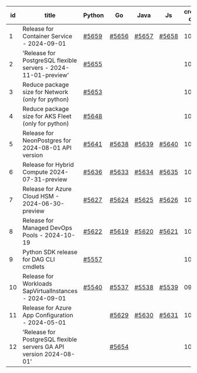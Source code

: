 | id | title | Python | Go | Java | Js | created date | target date | status |
| ------ | ------ | ------ | ------ | ------ | ------ | ------ | ------ | :-----: |
| 1 | Release for Container Service - 2024-09-01  | [#5659](https://github.com/Azure/sdk-release-request/issues/5659)  | [#5656](https://github.com/Azure/sdk-release-request/issues/5656)  | [#5657](https://github.com/Azure/sdk-release-request/issues/5657)  | [#5658](https://github.com/Azure/sdk-release-request/issues/5658)  | 10-30 | 11-12 |  |
| 2 | 'Release for PostgreSQL flexible servers - 2024-11-01-preview'  | [#5655](https://github.com/Azure/sdk-release-request/issues/5655)  |  |  |  | 10-29 | 11-01 | Hold on by Python/ |
| 3 | Reduce package size for Network (only for python)  | [#5653](https://github.com/Azure/sdk-release-request/issues/5653)  |  |  |  | 10-29 | fail to get. |  |
| 4 | Reduce package size for AKS Fleet (only for python)  | [#5648](https://github.com/Azure/sdk-release-request/issues/5648)  |  |  |  | 10-29 | fail to get. |  |
| 5 | Release for NeonPostgres for 2024-08-01 API version  | [#5641](https://github.com/Azure/sdk-release-request/issues/5641)  | [#5638](https://github.com/Azure/sdk-release-request/issues/5638)  | [#5639](https://github.com/Azure/sdk-release-request/issues/5639)  | [#5640](https://github.com/Azure/sdk-release-request/issues/5640)  | 10-23 | 11-21 |  |
| 6 | Release for Hybrid Compute 2024-07-31-preview  | [#5636](https://github.com/Azure/sdk-release-request/issues/5636)  | [#5633](https://github.com/Azure/sdk-release-request/issues/5633)  | [#5634](https://github.com/Azure/sdk-release-request/issues/5634)  | [#5635](https://github.com/Azure/sdk-release-request/issues/5635)  | 10-23 | 11-22 |  |
| 7 | Release for Azure Cloud HSM - 2024-06-30-preview  | [#5627](https://github.com/Azure/sdk-release-request/issues/5627)  | [#5624](https://github.com/Azure/sdk-release-request/issues/5624)  | [#5625](https://github.com/Azure/sdk-release-request/issues/5625)  | [#5626](https://github.com/Azure/sdk-release-request/issues/5626)  | 10-22 | 11-22 |  |
| 8 | Release for Managed DevOps Pools - 2024-10-19  | [#5622](https://github.com/Azure/sdk-release-request/issues/5622)  | [#5619](https://github.com/Azure/sdk-release-request/issues/5619)  | [#5620](https://github.com/Azure/sdk-release-request/issues/5620)  | [#5621](https://github.com/Azure/sdk-release-request/issues/5621)  | 10-16 | 11-22 |  |
| 9 | Python SDK release for DAG CLI cmdlets  | [#5557](https://github.com/Azure/sdk-release-request/issues/5557)  |  |  |  | 10-02 | 11-05 |  |
| 10 | Release for Workloads SapVirtualInstances - 2024-09-01  | [#5540](https://github.com/Azure/sdk-release-request/issues/5540)  | [#5537](https://github.com/Azure/sdk-release-request/issues/5537)  | [#5538](https://github.com/Azure/sdk-release-request/issues/5538)  | [#5539](https://github.com/Azure/sdk-release-request/issues/5539)  | 09-27 | 10-24 | Hold on by JS/Go/Python/ |
| 11 | Release for Azure App Configuration - 2024-05-01  |  | [#5629](https://github.com/Azure/sdk-release-request/issues/5629)  | [#5630](https://github.com/Azure/sdk-release-request/issues/5630)  | [#5631](https://github.com/Azure/sdk-release-request/issues/5631)  | 10-22 | 11-22 |  |
| 12 | 'Release for PostgreSQL flexible servers GA API version 2024-08-01'  |  | [#5654](https://github.com/Azure/sdk-release-request/issues/5654)  |  |  | 10-29 | 11-05 |  |
